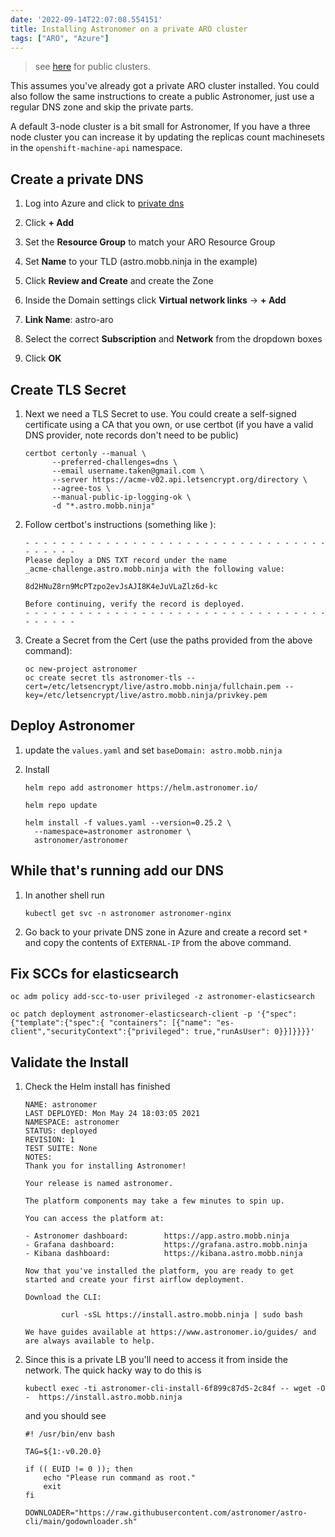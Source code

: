 ```yaml
---
date: '2022-09-14T22:07:08.554151'
title: Installing Astronomer on a private ARO cluster
tags: ["ARO", "Azure"]
---
```


> see [here](./README-public) for public clusters.

This assumes you've already got a private ARO cluster installed. You could also follow the same instructions to create a public Astronomer, just use a regular DNS zone and skip the private parts.

A default 3-node cluster is a bit small for Astronomer, If you have a three node cluster you can increase it by updating the replicas count machinesets in the `openshift-machine-api` namespace.

## Create a private DNS

1. Log into Azure and click to [private dns](https://portal.azure.com/#blade/HubsExtension/BrowseResource/resourceType/Microsoft.Network%2FprivateDnsZones)

1. Click **+ Add**

1. Set the **Resource Group** to match your ARO Resource Group

1. Set **Name** to your TLD (astro.mobb.ninja in the example)

1. Click **Review and Create** and create the Zone

1. Inside the Domain settings click **Virtual network links** -> **+ Add**

1. **Link Name**: astro-aro

1. Select the correct **Subscription** and **Network** from the dropdown boxes

1. Click **OK**


## Create TLS Secret

1. Next we need a TLS Secret to use. You could create a self-signed certificate using a CA that you own, or use certbot (if you have a valid DNS provider, note records don't need to be public)

    ```
    certbot certonly --manual \
          --preferred-challenges=dns \
          --email username.taken@gmail.com \
          --server https://acme-v02.api.letsencrypt.org/directory \
          --agree-tos \
          --manual-public-ip-logging-ok \
          -d "*.astro.mobb.ninja"
    ```

1. Follow certbot's instructions (something like ):

    ```
    - - - - - - - - - - - - - - - - - - - - - - - - - - - - - - - - - - - - - - - -
    Please deploy a DNS TXT record under the name
    _acme-challenge.astro.mobb.ninja with the following value:

    8d2HNuZ8rn9McPTzpo2evJsAJI8K4eJuVLaZlz6d-kc

    Before continuing, verify the record is deployed.
    - - - - - - - - - - - - - - - - - - - - - - - - - - - - - - - - - - - - - - - -
    ```

1. Create a Secret from the Cert (use the paths provided from the above command):

    ```
    oc new-project astronomer
    oc create secret tls astronomer-tls --cert=/etc/letsencrypt/live/astro.mobb.ninja/fullchain.pem --key=/etc/letsencrypt/live/astro.mobb.ninja/privkey.pem
    ```

## Deploy Astronomer

1. update the `values.yaml` and set `baseDomain: astro.mobb.ninja`


1. Install

    ```
    helm repo add astronomer https://helm.astronomer.io/

    helm repo update

    helm install -f values.yaml --version=0.25.2 \
      --namespace=astronomer astronomer \
      astronomer/astronomer
    ```

## While that's running add our DNS

1. In another shell run

    ```
    kubectl get svc -n astronomer astronomer-nginx
    ```

1. Go back to your private DNS zone in Azure and create a record set `*` and copy the contents of `EXTERNAL-IP` from the above command.

## Fix SCCs for elasticsearch

```
oc adm policy add-scc-to-user privileged -z astronomer-elasticsearch

oc patch deployment astronomer-elasticsearch-client -p '{"spec":{"template":{"spec":{ "containers": [{"name": "es-client","securityContext":{"privileged": true,"runAsUser": 0}}]}}}}'
```

## Validate the Install

1. Check the Helm install has finished

    ```
    NAME: astronomer
    LAST DEPLOYED: Mon May 24 18:03:05 2021
    NAMESPACE: astronomer
    STATUS: deployed
    REVISION: 1
    TEST SUITE: None
    NOTES:
    Thank you for installing Astronomer!

    Your release is named astronomer.

    The platform components may take a few minutes to spin up.

    You can access the platform at:

    - Astronomer dashboard:        https://app.astro.mobb.ninja
    - Grafana dashboard:           https://grafana.astro.mobb.ninja
    - Kibana dashboard:            https://kibana.astro.mobb.ninja

    Now that you've installed the platform, you are ready to get started and create your first airflow deployment.

    Download the CLI:

            curl -sSL https://install.astro.mobb.ninja | sudo bash

    We have guides available at https://www.astronomer.io/guides/ and are always available to help.
    ```

1. Since this is a private LB you'll need to access it from inside the network. The quick hacky way to do this is

    ```
    kubectl exec -ti astronomer-cli-install-6f899c87d5-2c84f -- wget -O -  https://install.astro.mobb.ninja
    ```

    and you should see

    ```
    #! /usr/bin/env bash

    TAG=${1:-v0.20.0}

    if (( EUID != 0 )); then
        echo "Please run command as root."
        exit
    fi

    DOWNLOADER="https://raw.githubusercontent.com/astronomer/astro-cli/main/godownloader.sh"
    ```
